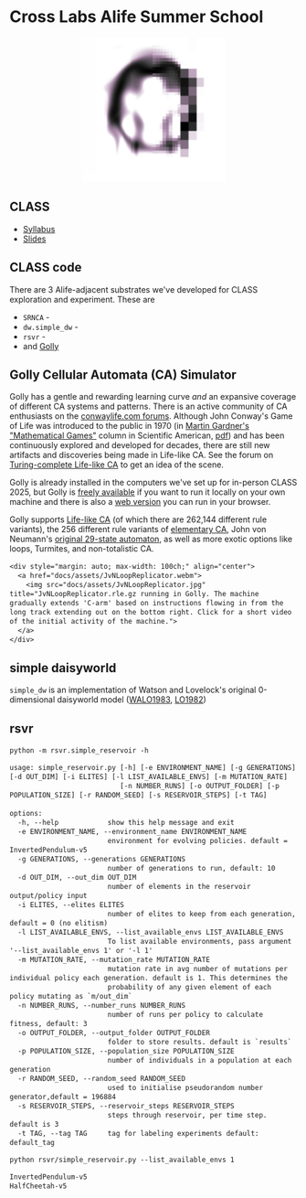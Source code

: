 # Cross Labs Alife Summer School

<div align="center">
<img src="docs/assets/curious_solition_s7_config_semistable_frog000_notitle_noname.png" width=50%>
</div>

## CLASS

* [Syllabus](https://rivesunder.github.io/class/syllabus)
* [Slides](https://rivesunder.github.io/class/entree_toc)


## CLASS code

There are 3 Alife-adjacent substrates we've developed for CLASS exploration and experiment. These are

* `SRNCA` - 
* `dw.simple_dw` -
* `rsvr` - 
* and [Golly](https://golly.sourceforge.io/)

## Golly Cellular Automata (CA) Simulator

Golly has a gentle and rewarding learning curve _and_ an expansive coverage of different CA systems and patterns. There is an active community of CA enthusiasts on the [conwaylife.com forums](https://conwaylife.com/forums/). Although John Conway's Game of Life was introduced to the public in 1970 (in [Martin Gardner's "Mathematical Games"](https://www.ibiblio.org/lifepatterns/october1970.html) column in Scientific American, [pdf](https://web.archive.org/web/20250202021933/https://web.stanford.edu/class/sts145/Library/life.pdf)) and has been continuously explored and developed for decades, there are still new artifacts and discoveries being made in Life-like CA. See the forum on [Turing-complete Life-like CA](https://conwaylife.com/forums/viewtopic.php?f=11&t=2597&start=125) to get an idea of the scene. 

Golly is already installed in the computers we've set up for in-person CLASS 2025, but Golly is [freely available](https://sourceforge.net/projects/golly/files/golly/golly-4.3/) if you want to run it locally on your own machine and there is also a [web version](https://golly.sourceforge.io/webapp/golly.html) you can run in your browser. 

Golly supports [Life-like CA](https://en.wikipedia.org/wiki/Life-like_cellular_automaton) (of which there are 262,144 different rule variants), the 256 different rule variants of [elementary CA](https://en.wikipedia.org/wiki/Elementary_cellular_automaton), John von Neumann's [original 29-state automaton](https://en.wikipedia.org/wiki/Von_Neumann_cellular_automaton), as well as more exotic options like loops, Turmites, and non-totalistic CA.

    <div style="margin: auto; max-width: 100ch;" align="center">
      <a href="docs/assets/JvNLoopReplicator.webm">
        <img src="docs/assets/JvNLoopReplicator.jpg" title="JvNLoopReplicator.rle.gz running in Golly. The machine gradually extends 'C-arm' based on instructions flowing in from the long track extending out on the bottom right. Click for a short video of the initial activity of the machine."> 
      </a>
    </div>




## simple daisyworld

`simple_dw` is an implementation of Watson and Lovelock's original 0-dimensional daisyworld model ([WALO1983](), [LO1982]())

## rsvr

```
python -m rsvr.simple_reservoir -h

```

```
usage: simple_reservoir.py [-h] [-e ENVIRONMENT_NAME] [-g GENERATIONS] [-d OUT_DIM] [-i ELITES] [-l LIST_AVAILABLE_ENVS] [-m MUTATION_RATE]
                           [-n NUMBER_RUNS] [-o OUTPUT_FOLDER] [-p POPULATION_SIZE] [-r RANDOM_SEED] [-s RESERVOIR_STEPS] [-t TAG]

options:
  -h, --help            show this help message and exit
  -e ENVIRONMENT_NAME, --environment_name ENVIRONMENT_NAME
                        environment for evolving policies. default = InvertedPendulum-v5
  -g GENERATIONS, --generations GENERATIONS
                        number of generations to run, default: 10
  -d OUT_DIM, --out_dim OUT_DIM
                        number of elements in the reservoir output/policy input
  -i ELITES, --elites ELITES
                        number of elites to keep from each generation, default = 0 (no elitism)
  -l LIST_AVAILABLE_ENVS, --list_available_envs LIST_AVAILABLE_ENVS
                        To list available environments, pass argument '--list_available_envs 1' or '-l 1'
  -m MUTATION_RATE, --mutation_rate MUTATION_RATE
                        mutation rate in avg number of mutations per individual policy each generation. default is 1. This determines the
                        probability of any given element of each policy mutating as `m/out_dim`
  -n NUMBER_RUNS, --number_runs NUMBER_RUNS
                        number of runs per policy to calculate fitness, default: 3
  -o OUTPUT_FOLDER, --output_folder OUTPUT_FOLDER
                        folder to store results. default is `results`
  -p POPULATION_SIZE, --population_size POPULATION_SIZE
                        number of individuals in a population at each generation
  -r RANDOM_SEED, --random_seed RANDOM_SEED
                        used to initialise pseudorandom number generator,default = 196884
  -s RESERVOIR_STEPS, --reservoir_steps RESERVOIR_STEPS
                        steps through reservoir, per time step. default is 3
  -t TAG, --tag TAG     tag for labeling experiments default: default_tag
```


```
python rsvr/simple_reservoir.py --list_available_envs 1

```

```
InvertedPendulum-v5
HalfCheetah-v5
```


